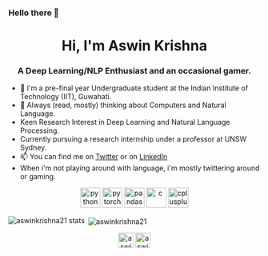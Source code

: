 ### Hello there 👋

<h1 align = "center">Hi, I'm Aswin Krishna</h1>
<h3 align = "center">A Deep Learning/NLP Enthusiast and an occasional gamer.</h3>

- 🌱 I'm a pre-final year Undergraduate student at the Indian Institute of Technology (IIT), Guwahati. 
- 🤔 Always (read, mostly) thinking about Computers and Natural Language.
- Keen Research Interest in Deep Learning and Natural Language Processing.
- Currently pursuing a research internship under a professor at UNSW Sydney.
- 📫 You can find me on [Twitter](https://twitter.com/krishnaswin21) or on [LinkedIn](https://www.linkedin.com/in/aswin-krishna/)
- When i'm not playing around with language, i'm mostly twittering around or gaming.


<p align="center"><img src="https://devicons.github.io/devicon/devicon.git/icons/python/python-original.svg" alt="python" width="40" height="40"/> <img src="https://www.vectorlogo.zone/logos/pytorch/pytorch-icon.svg" alt="pytorch" width="40" height="40"/> <img src="https://github.com/simple-icons/simple-icons/blob/master/icons/pandas.svg" alt="pandas" width="40" height="40"/> <img src="https://devicons.github.io/devicon/devicon.git/icons/c/c-original.svg" alt="c" width="40" height="40"/> <img src="https://devicons.github.io/devicon/devicon.git/icons/cplusplus/cplusplus-original.svg" alt="cplusplus" width="40" height="40"/> </p>


<p><img align="left" src="https://github-readme-stats.vercel.app/api/top-langs/?username=aswinkrishna21&layout=compact" alt="aswinkrishna21 stats" /></p>

<p>&nbsp;<img align="center" src="https://github-readme-stats.vercel.app/api?username=aswinkrishna21&show_icons=true&theme=radical" alt="aswinkrishna21" /></p> 

<p align="center">
<a href="https://linkedin.com/in/aswin-krishna/" target="blank"><img align="center" src="https://cdn.jsdelivr.net/npm/simple-icons@3.0.1/icons/linkedin.svg" alt="aswin-krishna" height="30" width="30" /></a>
<a href="https://www.kaggle.com/aswin0821" target="blank"><img align="center" src="https://cdn.jsdelivr.net/npm/simple-icons@3.0.1/icons/kaggle.svg" alt="aswin0821" height="30" width="30" /></a>
</p>
